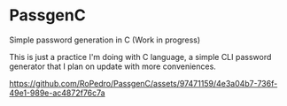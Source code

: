 # PassgenC
Simple password generation in C (Work in progress)

This is just a practice I'm doing with C language, a simple CLI password generator that I plan on update with more conveniences.

https://github.com/RoPedro/PassgenC/assets/97471159/4e3a04b7-736f-49e1-989e-ac4872f76c7a


